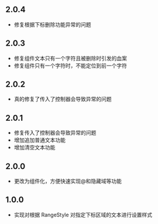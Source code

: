 ## 2.0.4
* 修复根据下标删除功能异常的问题

## 2.0.3
* 修复组件文本只有一个字符且被删除时引发的血案
* 修复组件只有一个字符时，不能定位到前一个字符

## 2.0.2
* 真的修复了传入了控制器会导致异常的问题

## 2.0.1
* 修复传入了控制器会导致异常的问题
* 增加追加普通文本功能
* 增加清空文本功能

## 2.0.0
* 更改为组件化，方便快速实现@和隐藏域等功能

## 1.0.0
* 实现对根据 RangeStyle 对指定下标区域的文本进行设置样式

